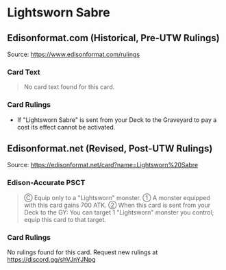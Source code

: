 # Lightsworn Sabre

## Edisonformat.com (Historical, Pre-UTW Rulings)

Source: https://www.edisonformat.com/rulings

### Card Text

> No card text found for this card.

### Card Rulings

*   If "Lightsworn Sabre" is sent from your Deck to the Graveyard to pay a cost its effect cannot be activated.

## Edisonformat.net (Revised, Post-UTW Rulings)

Source: https://edisonformat.net/card?name=Lightsworn%20Sabre

### Edison-Accurate PSCT

> Ⓒ Equip only to a "Lightsworn" monster.
> ① A monster equipped with this card gains 700 ATK.
> ② When this card is sent from your Deck to the GY: You can target 1 "Lightsworn" monster you control; equip this card to that target.

### Card Rulings

No rulings found for this card. Request new rulings at https://discord.gg/shVJnYJNpg
            
